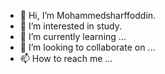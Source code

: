 - 👋 Hi, I’m Mohammedsharffoddin. 
- 👀 I’m interested in study. 
- 🌱 I’m currently learning ...
- 💞️ I’m looking to collaborate on ...
- 📫 How to reach me ...

<!---
Mohammedsharffoddin/Mohammedsharffoddin is a ✨ special ✨ repository because its `README.md` (this file) appears on your GitHub profile.
You can click the Preview link to take a look at your changes.
--->
